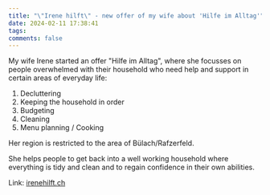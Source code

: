 ```yaml
---
title: "\"Irene hilft\" - new offer of my wife about 'Hilfe im Alltag'"
date: 2024-02-11 17:38:41
tags:
comments: false
---
```


My wife Irene started an offer "Hilfe im Alltag", where she focusses on people overwhelmed with their household who need help and support in certain areas of everyday life:

1. Decluttering
2. Keeping the household in order
3. Budgeting
4. Cleaning
5. Menu planning / Cooking

Her region is restricted to the area of Bülach/Rafzerfeld.

She helps people to get back into a well working household where everything is tidy and clean and to regain confidence in their own abilities.

Link: [irenehilft.ch](https://irenehilft.ch)

